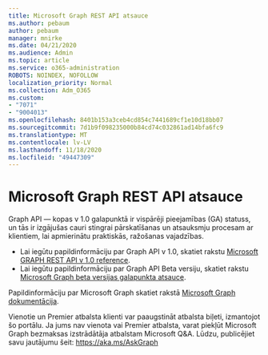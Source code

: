 ```yaml
---
title: Microsoft Graph REST API atsauce
ms.author: pebaum
author: pebaum
manager: mnirke
ms.date: 04/21/2020
ms.audience: Admin
ms.topic: article
ms.service: o365-administration
ROBOTS: NOINDEX, NOFOLLOW
localization_priority: Normal
ms.collection: Adm_O365
ms.custom:
- "7071"
- "9004013"
ms.openlocfilehash: 8401b153a3ceb4cd854c7441689cf1e10d18bb07
ms.sourcegitcommit: 7d1b9f098235000b84cd74c032861ad14bfa6fc9
ms.translationtype: MT
ms.contentlocale: lv-LV
ms.lasthandoff: 11/18/2020
ms.locfileid: "49447309"
---
```

# <a name="microsoft-graph-rest-api-reference"></a>Microsoft Graph REST API atsauce

Graph API — kopas v 1.0 galapunktā ir vispārēji pieejamības (GA) statuss, un tās ir izgājušas cauri stingrai pārskatīšanas un atsauksmju procesam ar klientiem, lai apmierinātu praktiskās, ražošanas vajadzības.

- Lai iegūtu papildinformāciju par Graph API v 1.0, skatiet rakstu [Microsoft GRAPH REST API v 1.0 reference](https://docs.microsoft.com/graph/api/overview?toc=.%2Fref%2Ftoc.json&view=graph-rest-1.0&preserve-view=true). 
- Lai iegūtu papildinformāciju par Graph API Beta versiju, skatiet rakstu [Microsoft Graph beta versijas galapunkta atsauce](https://docs.microsoft.com/graph/api/overview?toc=.%2Fref%2Ftoc.json&view=graph-rest-beta&preserve-view=true).

Papildinformāciju par Microsoft Graph skatiet rakstā [Microsoft Graph dokumentācija](https://docs.microsoft.com/graph/).

Vienotie un Premier atbalsta klienti var paaugstināt atbalsta biļeti, izmantojot šo portālu. Ja jums nav vienota vai Premier atbalsta, varat piekļūt Microsoft Graph bezmaksas izstrādātāja atbalstam Microsoft Q&A. Lūdzu, publicējiet savu jautājumu šeit: https://aka.ms/AskGraph
